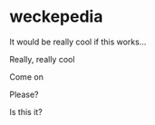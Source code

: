# weckepedia

It would be really cool if this works...

Really, really cool

Come on

Please?

Is this it?
